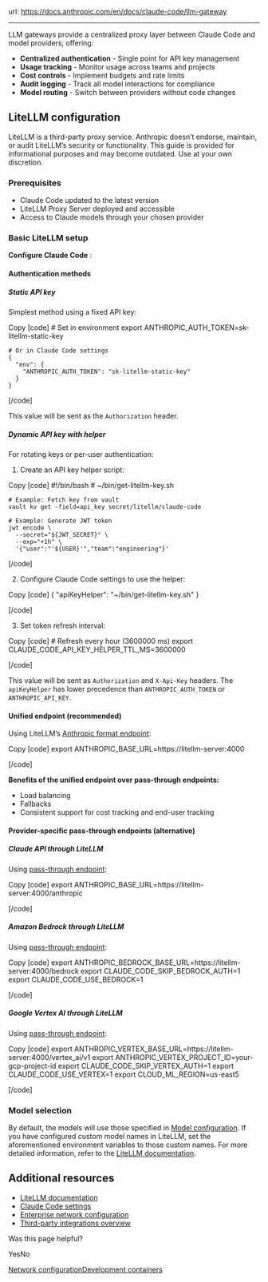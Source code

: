 url: https://docs.anthropic.com/en/docs/claude-code/llm-gateway

---

LLM gateways provide a centralized proxy layer between Claude Code and model providers, offering:

  * **Centralized authentication** \- Single point for API key management
  * **Usage tracking** \- Monitor usage across teams and projects
  * **Cost controls** \- Implement budgets and rate limits
  * **Audit logging** \- Track all model interactions for compliance
  * **Model routing** \- Switch between providers without code changes

## LiteLLM configuration

LiteLLM is a third-party proxy service. Anthropic doesn’t endorse, maintain, or audit LiteLLM’s security or functionality. This guide is provided for informational purposes and may become outdated. Use at your own discretion.

### Prerequisites

  * Claude Code updated to the latest version
  * LiteLLM Proxy Server deployed and accessible
  * Access to Claude models through your chosen provider

### Basic LiteLLM setup

**Configure Claude Code** :

#### Authentication methods

##### Static API key

Simplest method using a fixed API key:

Copy
[code]
    # Set in environment
    export ANTHROPIC_AUTH_TOKEN=sk-litellm-static-key

    # Or in Claude Code settings
    {
      "env": {
        "ANTHROPIC_AUTH_TOKEN": "sk-litellm-static-key"
      }
    }

[/code]

This value will be sent as the `Authorization` header.

##### Dynamic API key with helper

For rotating keys or per-user authentication:

  1. Create an API key helper script:

Copy
[code]
    #!/bin/bash
    # ~/bin/get-litellm-key.sh

    # Example: Fetch key from vault
    vault kv get -field=api_key secret/litellm/claude-code

    # Example: Generate JWT token
    jwt encode \
      --secret="${JWT_SECRET}" \
      --exp="+1h" \
      '{"user":"'${USER}'","team":"engineering"}'

[/code]

  2. Configure Claude Code settings to use the helper:

Copy
[code]
    {
      "apiKeyHelper": "~/bin/get-litellm-key.sh"
    }

[/code]

  3. Set token refresh interval:

Copy
[code]
    # Refresh every hour (3600000 ms)
    export CLAUDE_CODE_API_KEY_HELPER_TTL_MS=3600000

[/code]

This value will be sent as `Authorization` and `X-Api-Key` headers. The `apiKeyHelper` has lower precedence than `ANTHROPIC_AUTH_TOKEN` or `ANTHROPIC_API_KEY`.

#### Unified endpoint \(recommended\)

Using LiteLLM’s [Anthropic format endpoint](https://docs.litellm.ai/docs/anthropic_unified):

Copy
[code]
    export ANTHROPIC_BASE_URL=https://litellm-server:4000

[/code]

**Benefits of the unified endpoint over pass-through endpoints:**

  * Load balancing
  * Fallbacks
  * Consistent support for cost tracking and end-user tracking

#### Provider-specific pass-through endpoints \(alternative\)

##### Claude API through LiteLLM

Using [pass-through endpoint](https://docs.litellm.ai/docs/pass_through/anthropic_completion):

Copy
[code]
    export ANTHROPIC_BASE_URL=https://litellm-server:4000/anthropic

[/code]

##### Amazon Bedrock through LiteLLM

Using [pass-through endpoint](https://docs.litellm.ai/docs/pass_through/bedrock):

Copy
[code]
    export ANTHROPIC_BEDROCK_BASE_URL=https://litellm-server:4000/bedrock
    export CLAUDE_CODE_SKIP_BEDROCK_AUTH=1
    export CLAUDE_CODE_USE_BEDROCK=1

[/code]

##### Google Vertex AI through LiteLLM

Using [pass-through endpoint](https://docs.litellm.ai/docs/pass_through/vertex_ai):

Copy
[code]
    export ANTHROPIC_VERTEX_BASE_URL=https://litellm-server:4000/vertex_ai/v1
    export ANTHROPIC_VERTEX_PROJECT_ID=your-gcp-project-id
    export CLAUDE_CODE_SKIP_VERTEX_AUTH=1
    export CLAUDE_CODE_USE_VERTEX=1
    export CLOUD_ML_REGION=us-east5

[/code]

### Model selection

By default, the models will use those specified in [Model configuration](/en/docs/claude-code/bedrock-vertex-proxies#model-configuration). If you have configured custom model names in LiteLLM, set the aforementioned environment variables to those custom names. For more detailed information, refer to the [LiteLLM documentation](https://docs.litellm.ai/).

## Additional resources

  * [LiteLLM documentation](https://docs.litellm.ai/)
  * [Claude Code settings](/en/docs/claude-code/settings)
  * [Enterprise network configuration](/en/docs/claude-code/network-config)
  * [Third-party integrations overview](/en/docs/claude-code/third-party-integrations)

Was this page helpful?

YesNo

[Network configuration](/en/docs/claude-code/network-config)[Development containers](/en/docs/claude-code/devcontainer)
